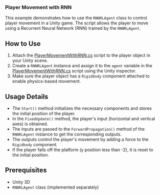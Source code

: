 ### Player Movement with RNN

This example demonstrates how to use the `RNNRLAgent` class to control player movement in a Unity game. The script allows the player to move using a Recurrent Neural Network (RNN) trained by the `RNNRLAgent`.

## How to Use

1. Attach the [PlayerMovementWithRNN.cs](./PlayerMovementWithRNN.cs) script to the player object in your Unity scene.
2. Create a `RNNRLAgent` instance and assign it to the `agent` variable in the [PlayerMovementWithRNN.cs](./PlayerMovementWithRNN.cs) script using the Unity inspector.
3. Make sure the player object has a `Rigidbody` component attached to enable physics-based movement.

## Usage Details

- The `Start()` method initializes the necessary components and stores the initial position of the player.
- In the `FixedUpdate()` method, the player's input (horizontal and vertical axes) is obtained.
- The inputs are passed to the `ForwardPropagation()` method of the `RNNRLAgent` instance to get the corresponding outputs.
- The outputs control the player's movement by adding a force to the `Rigidbody` component.
- If the player falls off the platform (y position less than -2), it is reset to the initial position.

## Prerequisites

- Unity 3D
- `RNNRLAgent` class (implemented separately)
